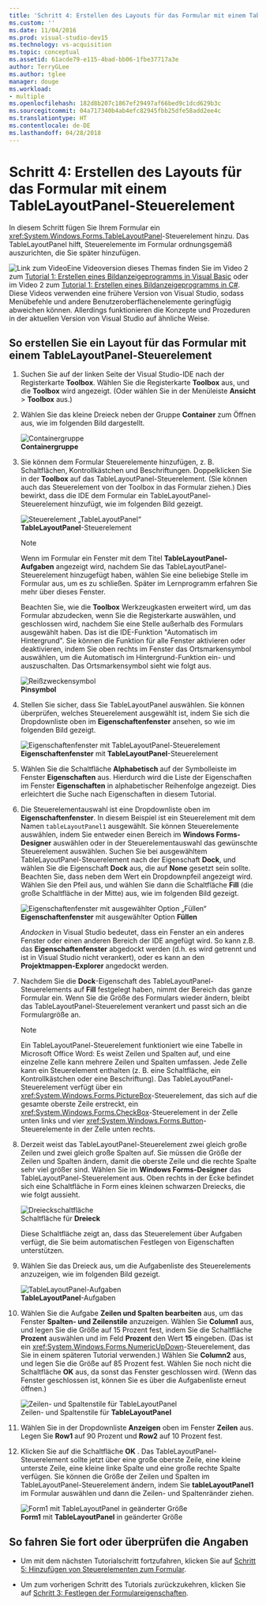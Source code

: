```yaml
---
title: 'Schritt 4: Erstellen des Layouts für das Formular mit einem TableLayoutPanel-Steuerelement'
ms.custom: ''
ms.date: 11/04/2016
ms.prod: visual-studio-dev15
ms.technology: vs-acquisition
ms.topic: conceptual
ms.assetid: 61acde79-e115-4bad-bb06-1fbe37717a3e
author: TerryGLee
ms.author: tglee
manager: douge
ms.workload:
- multiple
ms.openlocfilehash: 182d8b207c1867ef29497af66bed9c1dcd629b3c
ms.sourcegitcommit: 04a717340b4ab4efc82945fbb25dfe58add2ee4c
ms.translationtype: HT
ms.contentlocale: de-DE
ms.lasthandoff: 04/28/2018
---
```

# <a name="step-4-lay-out-your-form-with-a-tablelayoutpanel-control"></a>Schritt 4: Erstellen des Layouts für das Formular mit einem TableLayoutPanel-Steuerelement
In diesem Schritt fügen Sie Ihrem Formular ein <xref:System.Windows.Forms.TableLayoutPanel>-Steuerelement hinzu. Das TableLayoutPanel hilft, Steuerelemente im Formular ordnungsgemäß auszurichten, die Sie später hinzufügen.  
  
 ![Link zum Video](../data-tools/media/playvideo.gif "Video wiedergeben")Eine Videoversion dieses Themas finden Sie im Video 2 zum [Tutorial 1: Erstellen eines Bildanzeigeprogramms in Visual Basic](http://go.microsoft.com/fwlink/?LinkId=205211) oder im Video 2 zum [Tutorial 1: Erstellen eines Bildanzeigeprogramms in C#](http://go.microsoft.com/fwlink/?LinkId=205200). Diese Videos verwenden eine frühere Version von Visual Studio, sodass Menübefehle und andere Benutzeroberflächenelemente geringfügig abweichen können. Allerdings funktionieren die Konzepte und Prozeduren in der aktuellen Version von Visual Studio auf ähnliche Weise.  
  
## <a name="to-lay-out-your-form-with-a-tablelayoutpanel-control"></a>So erstellen Sie ein Layout für das Formular mit einem TableLayoutPanel-Steuerelement  
  
1.  Suchen Sie auf der linken Seite der Visual Studio-IDE nach der Registerkarte **Toolbox**. Wählen Sie die Registerkarte **Toolbox** aus, und die **Toolbox** wird angezeigt. (Oder wählen Sie in der Menüleiste **Ansicht** > **Toolbox** aus.)  
  
2.  Wählen Sie das kleine Dreieck neben der Gruppe **Container** zum Öffnen aus, wie im folgenden Bild dargestellt.  

     ![Containergruppe](../ide/media/express_toolbox.png "Express_Toolbox")  
**Containergruppe**  
  
3.  Sie können dem Formular Steuerelemente hinzufügen, z. B. Schaltflächen, Kontrollkästchen und Beschriftungen. Doppelklicken Sie in der **Toolbox** auf das TableLayoutPanel-Steuerelement. (Sie können auch das Steuerelement von der Toolbox in das Formular ziehen.) Dies bewirkt, dass die IDE dem Formular ein TableLayoutPanel-Steuerelement hinzufügt, wie im folgenden Bild gezeigt.  
  
     ![Steuerelement „TableLayoutPanel“](../ide/media/express_formtablelayout.png "Express_FormTableLayout")  
**TableLayoutPanel**-Steuerelement  
  
    > [!NOTE]
    >  Wenn im Formular ein Fenster mit dem Titel **TableLayoutPanel-Aufgaben** angezeigt wird, nachdem Sie das TableLayoutPanel-Steuerelement hinzugefügt haben, wählen Sie eine beliebige Stelle im Formular aus, um es zu schließen. Später im Lernprogramm erfahren Sie mehr über dieses Fenster.  
  
     Beachten Sie, wie die **Toolbox** Werkzeugkasten erweitert wird, um das Formular abzudecken, wenn Sie die Registerkarte auswählen, und geschlossen wird, nachdem Sie eine Stelle außerhalb des Formulars ausgewählt haben. Das ist die IDE-Funktion "Automatisch im Hintergrund". Sie können die Funktion für alle Fenster aktivieren oder deaktivieren, indem Sie oben rechts im Fenster das Ortsmarkensymbol auswählen, um die Automatisch im Hintergrund-Funktion ein- und auszuschalten. Das Ortsmarkensymbol sieht wie folgt aus.  
  
     ![Reißzweckensymbol](../ide/media/express_pushpintoolbox.png "Express_PushpinToolbox")  
**Pinsymbol**  
  
4.  Stellen Sie sicher, dass Sie TableLayoutPanel auswählen. Sie können überprüfen, welches Steuerelement ausgewählt ist, indem Sie sich die Dropdownliste oben im **Eigenschaftenfenster** ansehen, so wie im folgenden Bild gezeigt.  
  
     ![Eigenschaftenfenster mit TableLayoutPanel-Steuerelement](../ide/media/express_controlspropwin.png "Express_SteuerelementeEigenschaftenfenster")  
**Eigenschaftenfenster** mit **TableLayoutPanel**-Steuerelement  
  
5.  Wählen Sie die Schaltfläche **Alphabetisch** auf der Symbolleiste im Fenster **Eigenschaften** aus. Hierdurch wird die Liste der Eigenschaften im Fenster **Eigenschaften** in alphabetischer Reihenfolge angezeigt. Dies erleichtert die Suche nach Eigenschaften in diesem Tutorial.  
  
6.  Die Steuerelementauswahl ist eine Dropdownliste oben im **Eigenschaftenfenster**. In diesem Beispiel ist ein Steuerelement mit dem Namen `tableLayoutPanel1` ausgewählt. Sie können Steuerelemente auswählen, indem Sie entweder einen Bereich im **Windows Forms-Designer** auswählen oder in der Steuerelementauswahl das gewünschte Steuerelement auswählen. Suchen Sie bei ausgewähltem TableLayoutPanel-Steuerelement nach der Eigenschaft **Dock**, und wählen Sie die Eigenschaft **Dock** aus, die auf **None** gesetzt sein sollte. Beachten Sie, dass neben dem Wert ein Dropdownpfeil angezeigt wird. Wählen Sie den Pfeil aus, und wählen Sie dann die Schaltfläche **Fill** (die große Schaltfläche in der Mitte) aus, wie im folgenden Bild gezeigt.  
  
     ![Eigenschaftenfenster mit ausgewählter Option „Füllen“](../ide/media/express_docktable.png "Express_TabelleAndocken")  
**Eigenschaftenfenster** mit ausgewählter Option **Füllen**  
  
     *Andocken* in Visual Studio bedeutet, dass ein Fenster an ein anderes Fenster oder einen anderen Bereich der IDE angefügt wird. So kann z.B. das **Eigenschaftenfenster** abgedockt werden (d.h. es wird getrennt und ist in Visual Studio nicht verankert), oder es kann an den **Projektmappen-Explorer** angedockt werden.  
  
7.  Nachdem Sie die **Dock**-Eigenschaft des TableLayoutPanel-Steuerelements auf **Fill** festgelegt haben, nimmt der Bereich das ganze Formular ein. Wenn Sie die Größe des Formulars wieder ändern, bleibt das TableLayoutPanel-Steuerelement verankert und passt sich an die Formulargröße an.  

    > [!NOTE]
    >  Ein TableLayoutPanel-Steuerelement funktioniert wie eine Tabelle in Microsoft Office Word: Es weist Zeilen und Spalten auf, und eine einzelne Zelle kann mehrere Zeilen und Spalten umfassen. Jede Zelle kann ein Steuerelement enthalten (z. B. eine Schaltfläche, ein Kontrollkästchen oder eine Beschriftung). Das TableLayoutPanel-Steuerelement verfügt über ein <xref:System.Windows.Forms.PictureBox>-Steuerelement, das sich auf die gesamte oberste Zeile erstreckt, ein <xref:System.Windows.Forms.CheckBox>-Steuerelement in der Zelle unten links und vier <xref:System.Windows.Forms.Button>-Steuerelemente in der Zelle unten rechts.  
  
8.  Derzeit weist das TableLayoutPanel-Steuerelement zwei gleich große Zeilen und zwei gleich große Spalten auf. Sie müssen die Größe der Zeilen und Spalten ändern, damit die oberste Zeile und die rechte Spalte sehr viel größer sind. Wählen Sie im **Windows Forms-Designer** das TableLayoutPanel-Steuerelement aus. Oben rechts in der Ecke befindet sich eine Schaltfläche in Form eines kleinen schwarzen Dreiecks, die wie folgt aussieht.  
  
     ![Dreieckschaltfläche](../ide/media/express_iconblacktriangle.gif "Express_SymbolSchwarzesDreieck")  
Schaltfläche für **Dreieck**  
  
     Diese Schaltfläche zeigt an, dass das Steuerelement über Aufgaben verfügt, die Sie beim automatischen Festlegen von Eigenschaften unterstützen.  

9. Wählen Sie das Dreieck aus, um die Aufgabenliste des Steuerelements anzuzeigen, wie im folgenden Bild gezeigt.  

     ![TableLayoutPanel-Aufgaben](../ide/media/express_tablepanel.png "Express_Tabellenbereich")  
**TableLayoutPanel**-Aufgaben  
  
10. Wählen Sie die Aufgabe **Zeilen und Spalten bearbeiten** aus, um das Fenster **Spalten- und Zeilenstile** anzuzeigen. Wählen Sie **Column1** aus, und legen Sie die Größe auf 15 Prozent fest, indem Sie die Schaltfläche **Prozent** auswählen und im Feld **Prozent** den Wert **15** eingeben. (Das ist ein <xref:System.Windows.Forms.NumericUpDown>-Steuerelement, das Sie in einem späteren Tutorial verwenden.) Wählen Sie **Column2** aus, und legen Sie die Größe auf 85 Prozent fest. Wählen Sie noch nicht die Schaltfläche **OK** aus, da sonst das Fenster geschlossen wird. (Wenn das Fenster geschlossen ist, können Sie es über die Aufgabenliste erneut öffnen.)  
  
     ![Zeilen- und Spaltenstile für TableLayoutPanel](../ide/media/vs_tablelayoutpanel_setup.png "VS_TableLayoutPanel_Setup")  
Zeilen- und Spaltenstile für **TableLayoutPanel**  
  
11. Wählen Sie in der Dropdownliste **Anzeigen** oben im Fenster **Zeilen** aus. Legen Sie **Row1** auf 90 Prozent und **Row2** auf 10 Prozent fest.  
  
12. Klicken Sie auf die Schaltfläche **OK** . Das TableLayoutPanel-Steuerelement sollte jetzt über eine große oberste Zeile, eine kleine unterste Zeile, eine kleine linke Spalte und eine große rechte Spalte verfügen. Sie können die Größe der Zeilen und Spalten im TableLayoutPanel-Steuerelement ändern, indem Sie **tableLayoutPanel1** im Formular auswählen und dann die Zeilen- und Spaltenränder ziehen.  
  
     ![Form1 mit TableLayoutPanel in geänderter Größe](../ide/media/vs_formafterlayoutpanel.png "VS_FormularNachLayoutbereich")  
**Form1** mit **TableLayoutPanel** in geänderter Größe  
  
## <a name="to-continue-or-review"></a>So fahren Sie fort oder überprüfen die Angaben  
  
-   Um mit dem nächsten Tutorialschritt fortzufahren, klicken Sie auf [Schritt 5: Hinzufügen von Steuerelementen zum Formular](../ide/step-5-add-controls-to-your-form.md).  
  
-   Um zum vorherigen Schritt des Tutorials zurückzukehren, klicken Sie auf [Schritt 3: Festlegen der Formulareigenschaften](../ide/step-3-set-your-form-properties.md).

